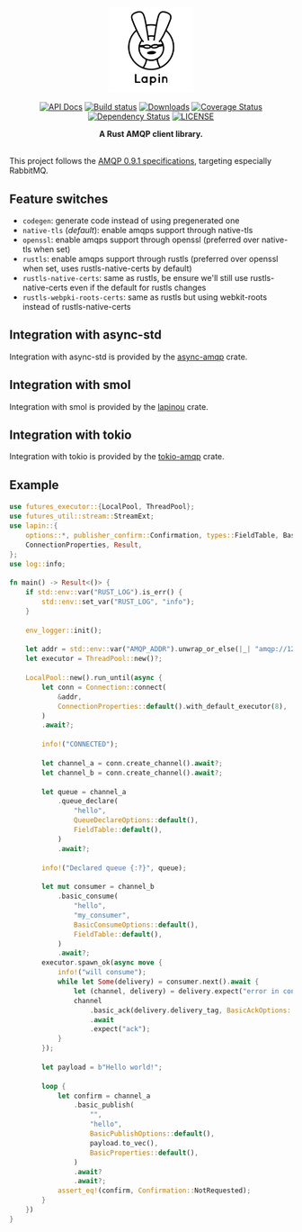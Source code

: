 <div align="center">
<img src="logo.jpg" width="30%"></img>

[![API Docs](https://docs.rs/lapin/badge.svg)](https://docs.rs/lapin)
[![Build status](https://github.com/CleverCloud/lapin/workflows/Build%20and%20test/badge.svg)](https://github.com/CleverCloud/lapin/actions)
[![Downloads](https://img.shields.io/crates/d/lapin.svg)](https://crates.io/crates/lapin)
[![Coverage Status](https://coveralls.io/repos/github/CleverCloud/lapin/badge.svg?branch=master)](https://coveralls.io/github/CleverCloud/lapin?branch=master)
[![Dependency Status](https://deps.rs/repo/github/CleverCloud/lapin/status.svg)](https://deps.rs/repo/github/CleverCloud/lapin)
[![LICENSE](https://img.shields.io/badge/license-MIT-blue.svg)](LICENSE)

 <strong>
   A Rust AMQP client library.
 </strong>

</div>

<br />

This project follows the [AMQP 0.9.1 specifications](https://www.rabbitmq.com/resources/specs/amqp0-9-1.pdf), targeting especially RabbitMQ.

## Feature switches

* `codegen`: generate code instead of using pregenerated one
* `native-tls` (*default*): enable amqps support through native-tls
* `openssl`: enable amqps support through openssl (preferred over native-tls when set)
* `rustls`: enable amqps support through rustls (preferred over openssl when set, uses rustls-native-certs by default)
* `rustls-native-certs`: same as rustls, be ensure we'll still use rustls-native-certs even if the default for rustls changes
* `rustls-webpki-roots-certs`: same as rustls but using webkit-roots instead of rustls-native-certs

## Integration with async-std

Integration with async-std is provided by the [async-amqp](https://crates.io/crates/async-amqp) crate.

## Integration with smol

Integration with smol is provided by the [lapinou](https://crates.io/crates/lapinou) crate.

## Integration with tokio

Integration with tokio is provided by the [tokio-amqp](https://crates.io/crates/tokio-amqp) crate.

## Example

```rust
use futures_executor::{LocalPool, ThreadPool};
use futures_util::stream::StreamExt;
use lapin::{
    options::*, publisher_confirm::Confirmation, types::FieldTable, BasicProperties, Connection,
    ConnectionProperties, Result,
};
use log::info;

fn main() -> Result<()> {
    if std::env::var("RUST_LOG").is_err() {
        std::env::set_var("RUST_LOG", "info");
    }

    env_logger::init();

    let addr = std::env::var("AMQP_ADDR").unwrap_or_else(|_| "amqp://127.0.0.1:5672/%2f".into());
    let executor = ThreadPool::new()?;

    LocalPool::new().run_until(async {
        let conn = Connection::connect(
            &addr,
            ConnectionProperties::default().with_default_executor(8),
        )
        .await?;

        info!("CONNECTED");

        let channel_a = conn.create_channel().await?;
        let channel_b = conn.create_channel().await?;

        let queue = channel_a
            .queue_declare(
                "hello",
                QueueDeclareOptions::default(),
                FieldTable::default(),
            )
            .await?;

        info!("Declared queue {:?}", queue);

        let mut consumer = channel_b
            .basic_consume(
                "hello",
                "my_consumer",
                BasicConsumeOptions::default(),
                FieldTable::default(),
            )
            .await?;
        executor.spawn_ok(async move {
            info!("will consume");
            while let Some(delivery) = consumer.next().await {
                let (channel, delivery) = delivery.expect("error in consumer");
                channel
                    .basic_ack(delivery.delivery_tag, BasicAckOptions::default())
                    .await
                    .expect("ack");
            }
        });

        let payload = b"Hello world!";

        loop {
            let confirm = channel_a
                .basic_publish(
                    "",
                    "hello",
                    BasicPublishOptions::default(),
                    payload.to_vec(),
                    BasicProperties::default(),
                )
                .await?
                .await?;
            assert_eq!(confirm, Confirmation::NotRequested);
        }
    })
}
```
